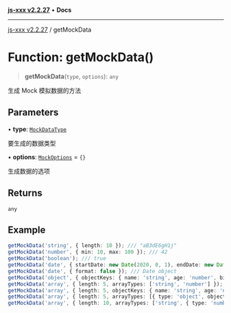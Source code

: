 [**js-xxx v2.2.27**](../README.md) • **Docs**

***

[js-xxx v2.2.27](../README.md) / getMockData

# Function: getMockData()

> **getMockData**(`type`, `options`): `any`

生成 Mock 模拟数据的方法

## Parameters

• **type**: [`MockDataType`](../type-aliases/MockDataType.md)

要生成的数据类型

• **options**: [`MockOptions`](../interfaces/MockOptions.md) = `{}`

生成数据的选项

## Returns

`any`

## Example

```ts
getMockData('string', { length: 10 }); /// "aB3dE6gH1j"
getMockData('number', { min: 10, max: 100 }); /// 42
getMockData('boolean'); /// true
getMockData('date', { startDate: new Date(2020, 0, 1), endDate: new Date(2021, 0, 1) }); /// "2020-06-15 12:34:56"
getMockData('date', { format: false }); /// Date object
getMockData('object', { objectKeys: { name: 'string', age: 'number', birthDate: { type: 'date', options: { format: 'yyyy/mm/dd' } } } }); /// { name: "aBc", age: 25, birthDate: "1995/05/17" }
getMockData('array', { length: 5, arrayTypes: ['string', 'number'] }); /// [ "aB3", 42, "xYz", 7, "MN1" ]
getMockData('array', { length: 5, objectKeys: { name: 'string', age: 'number', birthDate: { type: 'date', options: { format: 'yyyy/mm/dd' } } } }); /// [{ name: "aBc", age: 25, birthDate: "1995/05/17" } * 5 ......]
getMockData('array', { length: 5, arrayTypes: [{ type: 'object', objectKeys: { name: 'string', age: 'number', birthDate: { type: 'date', options: { format: 'yyyy/mm/dd' } } } }] }); /// [{ name: "aBc", age: 25, birthDate: "1995/05/17" } * 5 ......]
getMockData('array', { length: 10, arrayTypes: ['string', { type: 'number', options: { min: 10, max: 100 } }, { type: 'date', options: { format: 'yyyy/mm/dd' } }] }); /// [47, 49, 'uCp1bxDo', '2003/05/14', 'MUQSOf0W', '2011/07/01', 'nDYZD4Lu', 'YFSCEQvV', '2021/06/03', '1yaIgwhh']
```
